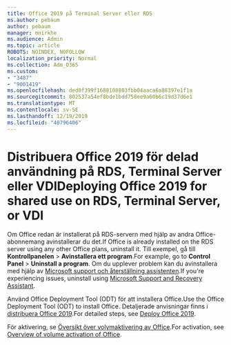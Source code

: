 ```yaml
---
title: Office 2019 på Terminal Server eller RDS
ms.author: pebaum
author: pebaum
manager: mnirkhe
ms.audience: Admin
ms.topic: article
ROBOTS: NOINDEX, NOFOLLOW
localization_priority: Normal
ms.collection: Adm_O365
ms.custom:
- "3487"
- "9001419"
ms.openlocfilehash: ded0f399f1688108803fbb04aaca6a88397e1f1a
ms.sourcegitcommit: 802537a54ef8bde1bdd758ee9a60b6c19d37d6e1
ms.translationtype: MT
ms.contentlocale: sv-SE
ms.lasthandoff: 12/19/2019
ms.locfileid: "40796406"
---
```

# <a name="deploying-office-2019-for-shared-use-on-rds-terminal-server-or-vdi"></a><span data-ttu-id="e577d-102">Distribuera Office 2019 för delad användning på RDS, Terminal Server eller VDI</span><span class="sxs-lookup"><span data-stu-id="e577d-102">Deploying Office 2019 for shared use on RDS, Terminal Server, or VDI</span></span>

<span data-ttu-id="e577d-103">Om Office redan är installerat på RDS-servern med hjälp av andra Office-abonnemang avinstallerar du det.</span><span class="sxs-lookup"><span data-stu-id="e577d-103">If Office is already installed on the RDS server using any other Office plans, uninstall it.</span></span> <span data-ttu-id="e577d-104">Till exempel, gå till **Kontrollpanelen** > **Avinstallera ett program**.</span><span class="sxs-lookup"><span data-stu-id="e577d-104">For example, go to **Control Panel** > **Uninstall a program**.</span></span> <span data-ttu-id="e577d-105">Om du upplever problem kan du avinstallera med hjälp av [Microsoft support och återställning assistenten](https://aka.ms/SARA-OfficeUninstall-Alchemy).</span><span class="sxs-lookup"><span data-stu-id="e577d-105">If you're experiencing issues, uninstall using [Microsoft Support and Recovery Assistant](https://aka.ms/SARA-OfficeUninstall-Alchemy).</span></span> 

<span data-ttu-id="e577d-106">Använd Office Deployment Tool (ODT) för att installera Office.</span><span class="sxs-lookup"><span data-stu-id="e577d-106">Use the Office Deployment Tool (ODT) to install Office.</span></span> <span data-ttu-id="e577d-107">Detaljerade anvisningar finns i [distribuera Office 2019](https://docs.microsoft.com/deployoffice/office2019/deploy).</span><span class="sxs-lookup"><span data-stu-id="e577d-107">For detailed steps, see [Deploy Office 2019](https://docs.microsoft.com/deployoffice/office2019/deploy).</span></span>

<span data-ttu-id="e577d-108">För aktivering, se [Översikt över volymaktivering av Office](https://docs.microsoft.com/deployoffice/vlactivation/plan-volume-activation-of-office).</span><span class="sxs-lookup"><span data-stu-id="e577d-108">For activation, see [Overview of volume activation of Office](https://docs.microsoft.com/deployoffice/vlactivation/plan-volume-activation-of-office).</span></span>